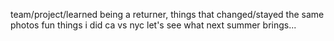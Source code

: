 team/project/learned
being a returner, things that changed/stayed the same
photos
fun things i did
ca vs nyc
let's see what next summer brings...